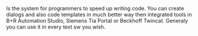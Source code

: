 Is the system for programmers to speed up writing code. You can create dialogs and also code templates in much better way then integrated tools in B+R Automation Studio, Siemens Tia Portal or Beckhoff Twincat. Generaly you can use it in every text sw you wish. 

